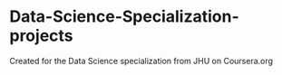 # Data-Science-Specialization-projects
Created for the Data Science specialization from JHU on Coursera.org
